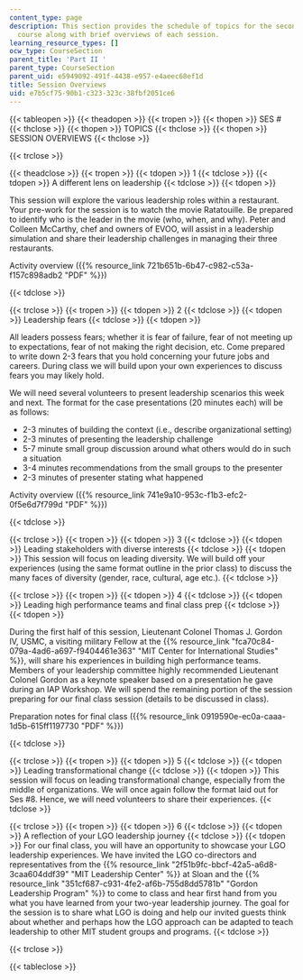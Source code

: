 ```yaml
---
content_type: page
description: This section provides the schedule of topics for the second part of the
  course along with brief overviews of each session.
learning_resource_types: []
ocw_type: CourseSection
parent_title: 'Part II '
parent_type: CourseSection
parent_uid: e5949092-491f-4438-e957-e4aeec68ef1d
title: Session Overviews
uid: e7b5cf75-90b1-c323-323c-38fbf2051ce6
---
```


{{< tableopen >}}
{{< theadopen >}}
{{< tropen >}}
{{< thopen >}}
SES #
{{< thclose >}}
{{< thopen >}}
TOPICS
{{< thclose >}}
{{< thopen >}}
SESSION OVERVIEWS
{{< thclose >}}

{{< trclose >}}

{{< theadclose >}}
{{< tropen >}}
{{< tdopen >}}
1
{{< tdclose >}}
{{< tdopen >}}
A different lens on leadership
{{< tdclose >}}
{{< tdopen >}}


This session will explore the various leadership roles within a restaurant. Your pre-work for the session is to watch the movie Ratatouille. Be prepared to identify who is the leader in the movie (who, when, and why). Peter and Colleen McCarthy, chef and owners of EVOO, will assist in a leadership simulation and share their leadership challenges in managing their three restaurants.

Activity overview ({{% resource_link 721b651b-6b47-c982-c53a-f157c898adb2 "PDF" %}})


{{< tdclose >}}

{{< trclose >}}
{{< tropen >}}
{{< tdopen >}}
2
{{< tdclose >}}
{{< tdopen >}}
Leadership fears
{{< tdclose >}}
{{< tdopen >}}


All leaders possess fears; whether it is fear of failure, fear of not meeting up to expectations, fear of not making the right decision, etc. Come prepared to write down 2-3 fears that you hold concerning your future jobs and careers. During class we will build upon your own experiences to discuss fears you may likely hold.

We will need several volunteers to present leadership scenarios this week and next. The format for the case presentations (20 minutes each) will be as follows:

*   2-3 minutes of building the context (i.e., describe organizational setting)
*   2-3 minutes of presenting the leadership challenge
*   5-7 minute small group discussion around what others would do in such a situation
*   3-4 minutes recommendations from the small groups to the presenter
*   2-3 minutes of presenter stating what happened

Activity overview ({{% resource_link 741e9a10-953c-f1b3-efc2-0f5e6d7f799d "PDF" %}})


{{< tdclose >}}

{{< trclose >}}
{{< tropen >}}
{{< tdopen >}}
3
{{< tdclose >}}
{{< tdopen >}}
Leading stakeholders with diverse interests
{{< tdclose >}}
{{< tdopen >}}
This session will focus on leading diversity. We will build off your experiences (using the same format outline in the prior class) to discuss the many faces of diversity (gender, race, cultural, age etc.).
{{< tdclose >}}

{{< trclose >}}
{{< tropen >}}
{{< tdopen >}}
4
{{< tdclose >}}
{{< tdopen >}}
Leading high performance teams and final class prep
{{< tdclose >}}
{{< tdopen >}}


During the first half of this session, Lieutenant Colonel Thomas J. Gordon IV, USMC, a visiting military Fellow at the {{% resource_link "fca70c84-079a-4ad6-a697-f9404461e363" "MIT Center for International Studies" %}}, will share his experiences in building high performance teams. Members of your leadership committee highly recommended Lieutenant Colonel Gordon as a keynote speaker based on a presentation he gave during an IAP Workshop. We will spend the remaining portion of the session preparing for our final class session (details to be discussed in class).

Preparation notes for final class ({{% resource_link 0919590e-ec0a-caaa-1d5b-615ff1197730 "PDF" %}})


{{< tdclose >}}

{{< trclose >}}
{{< tropen >}}
{{< tdopen >}}
5
{{< tdclose >}}
{{< tdopen >}}
Leading transformational change
{{< tdclose >}}
{{< tdopen >}}
This session will focus on leading transformational change, especially from the middle of organizations. We will once again follow the format laid out for Ses #8. Hence, we will need volunteers to share their experiences.
{{< tdclose >}}

{{< trclose >}}
{{< tropen >}}
{{< tdopen >}}
6
{{< tdclose >}}
{{< tdopen >}}
A reflection of your LGO leadership journey
{{< tdclose >}}
{{< tdopen >}}
For our final class, you will have an opportunity to showcase your LGO leadership experiences. We have invited the LGO co-directors and representatives from the {{% resource_link "2f51b9fc-bbcf-42a5-a6d8-3caa604ddf39" "MIT Leadership Center" %}} at Sloan and the {{% resource_link "351cf687-c931-4fe2-af6b-755d8dd5781b" "Gordon Leadership Program" %}} to come to class and hear first hand from you what you have learned from your two-year leadership journey. The goal for the session is to share what LGO is doing and help our invited guests think about whether and perhaps how the LGO approach can be adapted to teach leadership to other MIT student groups and programs.
{{< tdclose >}}

{{< trclose >}}

{{< tableclose >}}